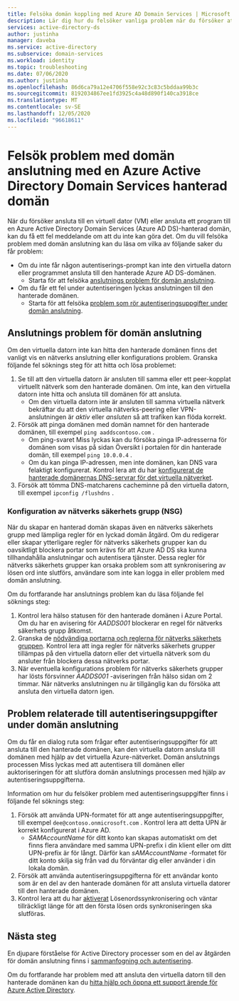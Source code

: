 ```yaml
---
title: Felsöka domän koppling med Azure AD Domain Services | Microsoft Docs
description: Lär dig hur du felsöker vanliga problem när du försöker att ansluta till en virtuell dator eller ansluta ett program till Azure Active Directory Domain Services och du inte kan ansluta eller autentisera till den hanterade domänen.
services: active-directory-ds
author: justinha
manager: daveba
ms.service: active-directory
ms.subservice: domain-services
ms.workload: identity
ms.topic: troubleshooting
ms.date: 07/06/2020
ms.author: justinha
ms.openlocfilehash: 86d6ca79a12e4706f558e92c3c83c5bddaa99b3c
ms.sourcegitcommit: 8192034867ee1fd3925c4a48d890f140ca3918ce
ms.translationtype: MT
ms.contentlocale: sv-SE
ms.lasthandoff: 12/05/2020
ms.locfileid: "96618611"
---
```

# <a name="troubleshoot-domain-join-problems-with-an-azure-active-directory-domain-services-managed-domain"></a>Felsök problem med domän anslutning med en Azure Active Directory Domain Services hanterad domän

När du försöker ansluta till en virtuell dator (VM) eller ansluta ett program till en Azure Active Directory Domain Services (Azure AD DS)-hanterad domän, kan du få ett fel meddelande om att du inte kan göra det. Om du vill felsöka problem med domän anslutning kan du läsa om vilka av följande saker du får problem:

* Om du inte får någon autentiserings-prompt kan inte den virtuella datorn eller programmet ansluta till den hanterade Azure AD DS-domänen.
    * Starta för att felsöka [anslutnings problem för domän anslutning](#connectivity-issues-for-domain-join).
* Om du får ett fel under autentiseringen lyckas anslutningen till den hanterade domänen.
    * Starta för att felsöka [problem som rör autentiseringsuppgifter under domän anslutning](#credentials-related-issues-during-domain-join).

## <a name="connectivity-issues-for-domain-join"></a>Anslutnings problem för domän anslutning

Om den virtuella datorn inte kan hitta den hanterade domänen finns det vanligt vis en nätverks anslutning eller konfigurations problem. Granska följande fel söknings steg för att hitta och lösa problemet:

1. Se till att den virtuella datorn är ansluten till samma eller ett peer-kopplat virtuellt nätverk som den hanterade domänen. Om inte, kan den virtuella datorn inte hitta och ansluta till domänen för att ansluta.
    * Om den virtuella datorn inte är ansluten till samma virtuella nätverk bekräftar du att den virtuella nätverks-peering eller VPN-anslutningen är *aktiv* eller *ansluten* så att trafiken kan flöda korrekt.
1. Försök att pinga domänen med domän namnet för den hanterade domänen, till exempel `ping aaddscontoso.com` .
    * Om ping-svaret Miss lyckas kan du försöka pinga IP-adresserna för domänen som visas på sidan Översikt i portalen för din hanterade domän, till exempel `ping 10.0.0.4` .
    * Om du kan pinga IP-adressen, men inte domänen, kan DNS vara felaktigt konfigurerat. Kontrol lera att du har [konfigurerat de hanterade domänernas DNS-servrar för det virtuella nätverket][configure-dns].
1. Försök att tömma DNS-matcharens cacheminne på den virtuella datorn, till exempel `ipconfig /flushdns` .

### <a name="network-security-group-nsg-configuration"></a>Konfiguration av nätverks säkerhets grupp (NSG)

När du skapar en hanterad domän skapas även en nätverks säkerhets grupp med lämpliga regler för en lyckad domän åtgärd. Om du redigerar eller skapar ytterligare regler för nätverks säkerhets grupper kan du oavsiktligt blockera portar som krävs för att Azure AD DS ska kunna tillhandahålla anslutningar och autentisera tjänster. Dessa regler för nätverks säkerhets grupper kan orsaka problem som att synkronisering av lösen ord inte slutförs, användare som inte kan logga in eller problem med domän anslutning.

Om du fortfarande har anslutnings problem kan du läsa följande fel söknings steg:

1. Kontrol lera hälso statusen för den hanterade domänen i Azure Portal. Om du har en avisering för *AADDS001* blockerar en regel för nätverks säkerhets grupp åtkomst.
1. Granska de [nödvändiga portarna och reglerna för nätverks säkerhets gruppen][network-ports]. Kontrol lera att inga regler för nätverks säkerhets grupper tillämpas på den virtuella datorn eller det virtuella nätverk som du ansluter från blockera dessa nätverks portar.
1. När eventuella konfigurations problem för nätverks säkerhets grupper har lösts försvinner *AADDS001* -aviseringen från hälso sidan om 2 timmar. När nätverks anslutningen nu är tillgänglig kan du försöka att ansluta den virtuella datorn igen.

## <a name="credentials-related-issues-during-domain-join"></a>Problem relaterade till autentiseringsuppgifter under domän anslutning

Om du får en dialog ruta som frågar efter autentiseringsuppgifter för att ansluta till den hanterade domänen, kan den virtuella datorn ansluta till domänen med hjälp av det virtuella Azure-nätverket. Domän anslutnings processen Miss lyckas med att autentisera till domänen eller auktoriseringen för att slutföra domän anslutnings processen med hjälp av autentiseringsuppgifterna.

Information om hur du felsöker problem med autentiseringsuppgifter finns i följande fel söknings steg:

1. Försök att använda UPN-formatet för att ange autentiseringsuppgifter, till exempel `dee@contoso.onmicrosoft.com` . Kontrol lera att detta UPN är korrekt konfigurerat i Azure AD.
    * *SAMAccountName* för ditt konto kan skapas automatiskt om det finns flera användare med samma UPN-prefix i din klient eller om ditt UPN-prefix är för långt. Därför kan *sAMAccountName* -formatet för ditt konto skilja sig från vad du förväntar dig eller använder i din lokala domän.
1. Försök att använda autentiseringsuppgifterna för ett användar konto som är en del av den hanterade domänen för att ansluta virtuella datorer till den hanterade domänen.
1. Kontrol lera att du har [aktiverat][enable-password-sync] Lösenordssynkronisering och väntar tillräckligt länge för att den första lösen ords synkroniseringen ska slutföras.

## <a name="next-steps"></a>Nästa steg

En djupare förståelse för Active Directory processer som en del av åtgärden för domän anslutning finns i [sammanfogning och autentisering][join-authentication-issues].

Om du fortfarande har problem med att ansluta den virtuella datorn till den hanterade domänen kan du [hitta hjälp och öppna ett support ärende för Azure Active Directory][azure-ad-support].

<!-- INTERNAL LINKS -->
[enable-password-sync]: tutorial-create-instance.md#enable-user-accounts-for-azure-ad-ds
[network-ports]: network-considerations.md#network-security-groups-and-required-ports
[azure-ad-support]: ../active-directory/fundamentals/active-directory-troubleshooting-support-howto.md
[configure-dns]: tutorial-create-instance.md#update-dns-settings-for-the-azure-virtual-network

<!-- EXTERNAL LINKS -->
[join-authentication-issues]: /previous-versions/windows/it-pro/windows-2000-server/cc961817(v=technet.10)
